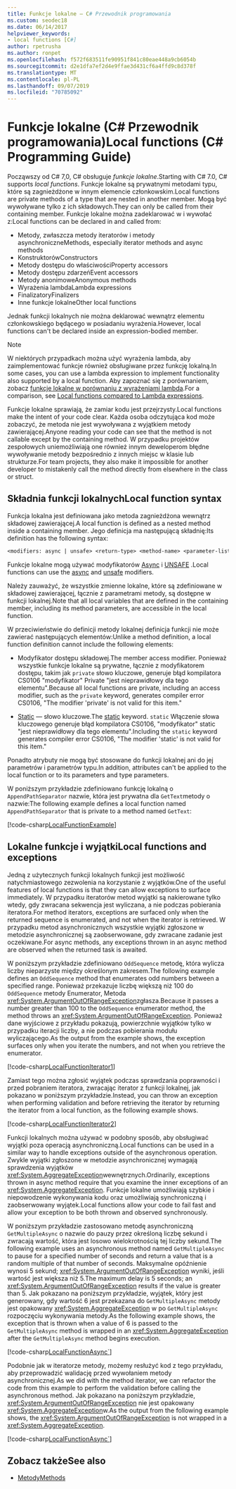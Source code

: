 ```yaml
---
title: Funkcje lokalne — C# Przewodnik programowania
ms.custom: seodec18
ms.date: 06/14/2017
helpviewer_keywords:
- local functions [C#]
author: rpetrusha
ms.author: ronpet
ms.openlocfilehash: f572f683511fe90951f841c80eae448a9cb6054b
ms.sourcegitcommit: d2e1dfa7ef2d4e9ffae3d431cf6a4ffd9c8d378f
ms.translationtype: MT
ms.contentlocale: pl-PL
ms.lasthandoff: 09/07/2019
ms.locfileid: "70785092"
---
```

# <a name="local-functions-c-programming-guide"></a><span data-ttu-id="b00a2-102">Funkcje lokalne (C# Przewodnik programowania)</span><span class="sxs-lookup"><span data-stu-id="b00a2-102">Local functions (C# Programming Guide)</span></span>

<span data-ttu-id="b00a2-103">Począwszy od C# 7,0, C# obsługuje *funkcje lokalne*.</span><span class="sxs-lookup"><span data-stu-id="b00a2-103">Starting with C# 7.0, C# supports *local functions*.</span></span> <span data-ttu-id="b00a2-104">Funkcje lokalne są prywatnymi metodami typu, które są zagnieżdżone w innym elemencie członkowskim.</span><span class="sxs-lookup"><span data-stu-id="b00a2-104">Local functions are private methods of a type that are nested in another member.</span></span> <span data-ttu-id="b00a2-105">Mogą być wywoływane tylko z ich składowych.</span><span class="sxs-lookup"><span data-stu-id="b00a2-105">They can only be called from their containing member.</span></span> <span data-ttu-id="b00a2-106">Funkcje lokalne można zadeklarować w i wywołać z:</span><span class="sxs-lookup"><span data-stu-id="b00a2-106">Local functions can be declared in and called from:</span></span>

- <span data-ttu-id="b00a2-107">Metody, zwłaszcza metody iteratorów i metody asynchroniczne</span><span class="sxs-lookup"><span data-stu-id="b00a2-107">Methods, especially iterator methods and async methods</span></span>
- <span data-ttu-id="b00a2-108">Konstruktorów</span><span class="sxs-lookup"><span data-stu-id="b00a2-108">Constructors</span></span>
- <span data-ttu-id="b00a2-109">Metody dostępu do właściwości</span><span class="sxs-lookup"><span data-stu-id="b00a2-109">Property accessors</span></span>
- <span data-ttu-id="b00a2-110">Metody dostępu zdarzeń</span><span class="sxs-lookup"><span data-stu-id="b00a2-110">Event accessors</span></span>
- <span data-ttu-id="b00a2-111">Metody anonimowe</span><span class="sxs-lookup"><span data-stu-id="b00a2-111">Anonymous methods</span></span>
- <span data-ttu-id="b00a2-112">Wyrażenia lambda</span><span class="sxs-lookup"><span data-stu-id="b00a2-112">Lambda expressions</span></span>
- <span data-ttu-id="b00a2-113">Finalizatory</span><span class="sxs-lookup"><span data-stu-id="b00a2-113">Finalizers</span></span>
- <span data-ttu-id="b00a2-114">Inne funkcje lokalne</span><span class="sxs-lookup"><span data-stu-id="b00a2-114">Other local functions</span></span>

<span data-ttu-id="b00a2-115">Jednak funkcji lokalnych nie można deklarować wewnątrz elementu członkowskiego będącego w posiadaniu wyrażenia.</span><span class="sxs-lookup"><span data-stu-id="b00a2-115">However, local functions can't be declared inside an expression-bodied member.</span></span>

> [!NOTE]
> <span data-ttu-id="b00a2-116">W niektórych przypadkach można użyć wyrażenia lambda, aby zaimplementować funkcje również obsługiwane przez funkcję lokalną.</span><span class="sxs-lookup"><span data-stu-id="b00a2-116">In some cases, you can use a lambda expression to implement functionality also supported by a local function.</span></span> <span data-ttu-id="b00a2-117">Aby zapoznać się z porównaniem, zobacz [funkcje lokalne w porównaniu z wyrażeniami lambda](../../local-functions-vs-lambdas.md).</span><span class="sxs-lookup"><span data-stu-id="b00a2-117">For a comparison, see [Local functions compared to Lambda expressions](../../local-functions-vs-lambdas.md).</span></span>

<span data-ttu-id="b00a2-118">Funkcje lokalne sprawiają, że zamiar kodu jest przejrzysty.</span><span class="sxs-lookup"><span data-stu-id="b00a2-118">Local functions make the intent of your code clear.</span></span> <span data-ttu-id="b00a2-119">Każda osoba odczytująca kod może zobaczyć, że metoda nie jest wywoływana z wyjątkiem metody zawierającej.</span><span class="sxs-lookup"><span data-stu-id="b00a2-119">Anyone reading your code can see that the method is not callable except by the containing method.</span></span> <span data-ttu-id="b00a2-120">W przypadku projektów zespołowych uniemożliwiają one również innym deweloperom błędne wywoływanie metody bezpośrednio z innych miejsc w klasie lub strukturze.</span><span class="sxs-lookup"><span data-stu-id="b00a2-120">For team projects, they also make it impossible for another developer to mistakenly call the method directly from elsewhere in the class or struct.</span></span>
 
## <a name="local-function-syntax"></a><span data-ttu-id="b00a2-121">Składnia funkcji lokalnych</span><span class="sxs-lookup"><span data-stu-id="b00a2-121">Local function syntax</span></span>

<span data-ttu-id="b00a2-122">Funkcja lokalna jest definiowana jako metoda zagnieżdżona wewnątrz składowej zawierającej.</span><span class="sxs-lookup"><span data-stu-id="b00a2-122">A local function is defined as a nested method inside a containing member.</span></span> <span data-ttu-id="b00a2-123">Jego definicja ma następującą składnię:</span><span class="sxs-lookup"><span data-stu-id="b00a2-123">Its definition has the following syntax:</span></span>

```txt
<modifiers: async | unsafe> <return-type> <method-name> <parameter-list>
```

<span data-ttu-id="b00a2-124">Funkcje lokalne mogą używać modyfikatorów [Async](../../language-reference/keywords/async.md) i [UNSAFE](../../language-reference/keywords/unsafe.md) .</span><span class="sxs-lookup"><span data-stu-id="b00a2-124">Local functions can use the [async](../../language-reference/keywords/async.md) and [unsafe](../../language-reference/keywords/unsafe.md) modifiers.</span></span> 

<span data-ttu-id="b00a2-125">Należy zauważyć, że wszystkie zmienne lokalne, które są zdefiniowane w składowej zawierającej, łącznie z parametrami metody, są dostępne w funkcji lokalnej.</span><span class="sxs-lookup"><span data-stu-id="b00a2-125">Note that all local variables that are defined in the containing member, including its method parameters, are accessible in the local function.</span></span> 

<span data-ttu-id="b00a2-126">W przeciwieństwie do definicji metody lokalnej definicja funkcji nie może zawierać następujących elementów:</span><span class="sxs-lookup"><span data-stu-id="b00a2-126">Unlike a method definition, a local function definition cannot include the following elements:</span></span>

- <span data-ttu-id="b00a2-127">Modyfikator dostępu składowej.</span><span class="sxs-lookup"><span data-stu-id="b00a2-127">The member access modifier.</span></span> <span data-ttu-id="b00a2-128">Ponieważ wszystkie funkcje lokalne są prywatne, łącznie z modyfikatorem dostępu, takim jak `private` słowo kluczowe, generuje błąd kompilatora CS0106 "modyfikator" Private "jest nieprawidłowy dla tego elementu".</span><span class="sxs-lookup"><span data-stu-id="b00a2-128">Because all local functions are private, including an access modifier, such as the `private` keyword, generates compiler error CS0106, "The modifier 'private' is not valid for this item."</span></span>
 
- <span data-ttu-id="b00a2-129">[Static](../../language-reference/keywords/static.md) — słowo kluczowe.</span><span class="sxs-lookup"><span data-stu-id="b00a2-129">The [static](../../language-reference/keywords/static.md) keyword.</span></span> <span data-ttu-id="b00a2-130">`static` Włączenie słowa kluczowego generuje błąd kompilatora CS0106, "modyfikator" static "jest nieprawidłowy dla tego elementu".</span><span class="sxs-lookup"><span data-stu-id="b00a2-130">Including the `static` keyword generates compiler error CS0106, "The modifier 'static' is not valid for this item."</span></span>

<span data-ttu-id="b00a2-131">Ponadto atrybuty nie mogą być stosowane do funkcji lokalnej ani do jej parametrów i parametrów typu.</span><span class="sxs-lookup"><span data-stu-id="b00a2-131">In addition, attributes can't be applied to the local function or to its parameters and type parameters.</span></span> 
 
<span data-ttu-id="b00a2-132">W poniższym przykładzie zdefiniowano funkcję lokalną o `AppendPathSeparator` nazwie, która jest prywatna dla `GetText`metody o nazwie:</span><span class="sxs-lookup"><span data-stu-id="b00a2-132">The following example defines a local function named `AppendPathSeparator` that is private to a method named `GetText`:</span></span>
   
[!code-csharp[LocalFunctionExample](../../../../samples/snippets/csharp/programming-guide/classes-and-structs/local-functions1.cs)]  
   
## <a name="local-functions-and-exceptions"></a><span data-ttu-id="b00a2-133">Lokalne funkcje i wyjątki</span><span class="sxs-lookup"><span data-stu-id="b00a2-133">Local functions and exceptions</span></span>

<span data-ttu-id="b00a2-134">Jedną z użytecznych funkcji lokalnych funkcji jest możliwość natychmiastowego zezwolenia na korzystanie z wyjątków.</span><span class="sxs-lookup"><span data-stu-id="b00a2-134">One of the useful features of local functions is that they can allow exceptions to surface immediately.</span></span> <span data-ttu-id="b00a2-135">W przypadku iteratorów metod wyjątki są nakierowane tylko wtedy, gdy zwracana sekwencja jest wyliczana, a nie podczas pobierania iteratora.</span><span class="sxs-lookup"><span data-stu-id="b00a2-135">For method iterators, exceptions are surfaced only when the returned sequence is enumerated, and not when the iterator is retrieved.</span></span> <span data-ttu-id="b00a2-136">W przypadku metod asynchronicznych wszystkie wyjątki zgłoszone w metodzie asynchronicznej są zaobserwowane, gdy zwracane zadanie jest oczekiwane.</span><span class="sxs-lookup"><span data-stu-id="b00a2-136">For async methods, any exceptions thrown in an async method are observed when the returned task is awaited.</span></span> 

<span data-ttu-id="b00a2-137">W poniższym przykładzie zdefiniowano `OddSequence` metodę, która wylicza liczby nieparzyste między określonym zakresem.</span><span class="sxs-lookup"><span data-stu-id="b00a2-137">The following example defines an `OddSequence` method that enumerates odd numbers between a specified range.</span></span> <span data-ttu-id="b00a2-138">Ponieważ przekazuje liczbę większą niż 100 do `OddSequence` metody Enumerator, Metoda <xref:System.ArgumentOutOfRangeException>zgłasza.</span><span class="sxs-lookup"><span data-stu-id="b00a2-138">Because it passes a number greater than 100 to the `OddSequence` enumerator method, the method throws an <xref:System.ArgumentOutOfRangeException>.</span></span> <span data-ttu-id="b00a2-139">Ponieważ dane wyjściowe z przykładu pokazują, powierzchnie wyjątków tylko w przypadku iteracji liczby, a nie podczas pobierania modułu wyliczającego.</span><span class="sxs-lookup"><span data-stu-id="b00a2-139">As the output from the example shows, the exception surfaces only when you iterate the numbers, and not when you retrieve the enumerator.</span></span>

[!code-csharp[LocalFunctionIterator1](../../../../samples/snippets/csharp/programming-guide/classes-and-structs/local-functions-iterator1.cs)] 

<span data-ttu-id="b00a2-140">Zamiast tego można zgłosić wyjątek podczas sprawdzania poprawności i przed pobraniem iteratora, zwracając iterator z funkcji lokalnej, jak pokazano w poniższym przykładzie.</span><span class="sxs-lookup"><span data-stu-id="b00a2-140">Instead, you can throw an exception when performing validation and before retrieving the iterator by returning the iterator from a local function, as the following example shows.</span></span>

[!code-csharp[LocalFunctionIterator2](../../../../samples/snippets/csharp/programming-guide/classes-and-structs/local-functions-iterator2.cs)]

<span data-ttu-id="b00a2-141">Funkcji lokalnych można używać w podobny sposób, aby obsługiwać wyjątki poza operacją asynchroniczną.</span><span class="sxs-lookup"><span data-stu-id="b00a2-141">Local functions can be used in a similar way to handle exceptions outside of the asynchronous operation.</span></span> <span data-ttu-id="b00a2-142">Zwykle wyjątki zgłoszone w metodzie asynchronicznej wymagają sprawdzenia wyjątków <xref:System.AggregateException>wewnętrznych.</span><span class="sxs-lookup"><span data-stu-id="b00a2-142">Ordinarily, exceptions thrown in async method require that you examine the inner exceptions of an <xref:System.AggregateException>.</span></span> <span data-ttu-id="b00a2-143">Funkcje lokalne umożliwiają szybkie i niepowodzenie wykonywania kodu oraz umożliwiają synchroniczną i zaobserwowany wyjątek.</span><span class="sxs-lookup"><span data-stu-id="b00a2-143">Local functions allow your code to fail fast and allow your exception to be both thrown and observed synchronously.</span></span>

<span data-ttu-id="b00a2-144">W poniższym przykładzie zastosowano metodę asynchroniczną `GetMultipleAsync` o nazwie do pauzy przez określoną liczbę sekund i zwracają wartość, która jest losowo wielokrotnością tej liczby sekund.</span><span class="sxs-lookup"><span data-stu-id="b00a2-144">The following example uses an asynchronous method named `GetMultipleAsync` to pause for a specified number of seconds and return a value that is a random multiple of that number of seconds.</span></span> <span data-ttu-id="b00a2-145">Maksymalne opóźnienie wynosi 5 sekund; <xref:System.ArgumentOutOfRangeException> wyniki, jeśli wartość jest większa niż 5.</span><span class="sxs-lookup"><span data-stu-id="b00a2-145">The maximum delay is 5 seconds; an <xref:System.ArgumentOutOfRangeException> results if the value is greater than 5.</span></span> <span data-ttu-id="b00a2-146">Jak pokazano na poniższym przykładzie, wyjątek, który jest generowany, gdy wartość 6 jest przekazana do `GetMultipleAsync` metody jest opakowany <xref:System.AggregateException> w po `GetMultipleAsync` rozpoczęciu wykonywania metody.</span><span class="sxs-lookup"><span data-stu-id="b00a2-146">As the following example shows, the exception that is thrown when a value of 6 is passed to the `GetMultipleAsync` method is wrapped in an <xref:System.AggregateException> after the `GetMultipleAsync` method begins execution.</span></span>

[!code-csharp[LocalFunctionAsync`](../../../../samples/snippets/csharp/programming-guide/classes-and-structs/local-functions-async1.cs)] 

<span data-ttu-id="b00a2-147">Podobnie jak w iteratorze metody, możemy resłużyć kod z tego przykładu, aby przeprowadzić walidację przed wywołaniem metody asynchronicznej.</span><span class="sxs-lookup"><span data-stu-id="b00a2-147">As we did with the method iterator, we can refactor the code from this example to perform the validation before calling the asynchronous method.</span></span> <span data-ttu-id="b00a2-148">Jak pokazano na poniższym przykładzie, <xref:System.ArgumentOutOfRangeException> nie jest opakowany <xref:System.AggregateException>w.</span><span class="sxs-lookup"><span data-stu-id="b00a2-148">As the output from the following example shows, the <xref:System.ArgumentOutOfRangeException> is not wrapped in a <xref:System.AggregateException>.</span></span>

[!code-csharp[LocalFunctionAsync`](../../../../samples/snippets/csharp/programming-guide/classes-and-structs/local-functions-async2.cs)] 

## <a name="see-also"></a><span data-ttu-id="b00a2-149">Zobacz także</span><span class="sxs-lookup"><span data-stu-id="b00a2-149">See also</span></span>

- [<span data-ttu-id="b00a2-150">Metody</span><span class="sxs-lookup"><span data-stu-id="b00a2-150">Methods</span></span>](methods.md)
